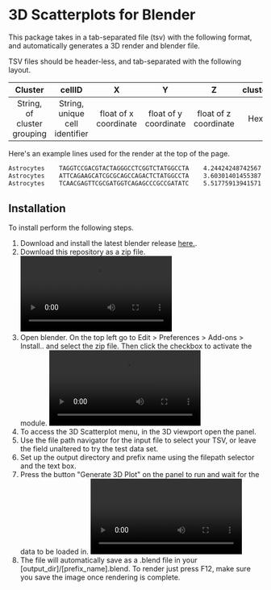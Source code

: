 # 3D Scatterplots for Blender

This package takes in a tab-separated file (tsv) with the following format, and automatically generates a 3D render and blender file.

TSV files should be header-less, and tab-separated with the following layout.

Cluster | cellID | X | Y | Z | cluster_color_hexvalue |
:--:|:--:|:--: | :--:|:--:|:--: | 
String, of cluster grouping | String, unique cell identifier| float of x coordinate | float of y coordinate | float of z coordinate | Hex value of fill color | 

Here's an example lines used for the render at the top of the page.

```bash
Astrocytes    TAGGTCCGACGTACTAGGGCCTCGGTCTATGGCCTA    4.24424248742567    -1.74691044949975    -6.48374510684418    #1C7D54
Astrocytes    ATTCAGAAGCATCGCGCAGCCAGACTCTATGGCCTA    3.60301401455387    -1.96493138894082    -6.47136162049336    #1C7D54
Astrocytes    TCAACGAGTTCGCGATGGTCAGAGCCCGCCGATATC    5.51775913941571    -1.87741656898663    -6.76243310557264    #1C7D54
```

## Installation
To install perform the following steps.

1. Download and install the latest blender release [here.](https://www.blender.org/download/). 
2. Download this repository as a zip file.
![](assets/download_gitpackage.mov)
3. Open blender. On the top left go to Edit > Preferences > Add-ons > Install.. and select the zip file. Then click the checkbox to activate the module.
![](assets/install_gitpackage.mov)
4. To access the 3D Scatterplot menu, in the 3D viewport open the panel.
5. Use the file path navigator for the input file to select your TSV, or leave the field unaltered to try the test data set.
6. Set up the output directory and prefix name using the filepath selector and the text box.
7. Press the button "Generate 3D Plot" on the panel to run and wait for the data to be loaded in.
![](assets/generate_3dplot.mov)
8. The file will automatically save as a .blend file in your [output_dir]/[prefix_name].blend. To render just press F12, make sure you save the image once rendering is complete.


